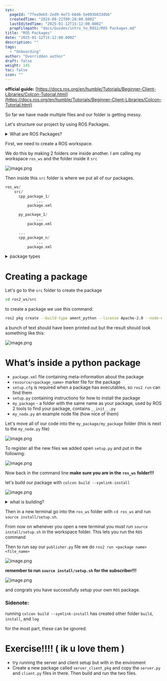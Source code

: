 ```yaml
---
sys:
  pageId: "7fea9eb5-2ed9-4e73-b6d6-5e093b833dbb"
  createdTime: "2024-08-21T00:28:00.000Z"
  lastEditedTime: "2025-01-12T15:12:00.000Z"
  propFilepath: "docs/Guides/intro_to_ROS2/ROS Packages.md"
title: "ROS Packages"
date: "2025-01-12T15:12:00.000Z"
description: ""
tags:
  - "Onboarding"
author: "Overridden author"
draft: false
weight: 145
toc: false
icon: ""
---
```


**official guide:** [https://docs.ros.org/en/humble/Tutorials/Beginner-Client-Libraries/Colcon-Tutorial.html](https://docs.ros.org/en/humble/Tutorials/Beginner-Client-Libraries/Colcon-Tutorial.html)

So far we have made multiple files and our folder is getting messy.

Let's structure our project by using ROS Packages.

<details>

<summary>What are ROS Packages?</summary>

ROS Packages are, as the name implies, packages of code that are highly sharable between ROS developers.

They consist of a folder, `package.xml` file, and source code

```python
      cpp_package_1/
		      ... imagine much code files here ..
          package.xml
```

</details>

First, we need to create a ROS workspace.

We do this by making 2 folders one inside another. I am calling my workspace `ros_ws` and the folder inside it `src`

![image.png](https://prod-files-secure.s3.us-west-2.amazonaws.com/d518164a-d88e-44d1-a4ee-3adb3bd8bce0/70706947-fd18-4537-a67b-e12946812d31/image.png?X-Amz-Algorithm=AWS4-HMAC-SHA256&X-Amz-Content-Sha256=UNSIGNED-PAYLOAD&X-Amz-Credential=ASIAZI2LB466VUAAC6CX%2F20250225%2Fus-west-2%2Fs3%2Faws4_request&X-Amz-Date=20250225T190300Z&X-Amz-Expires=3600&X-Amz-Security-Token=IQoJb3JpZ2luX2VjEBIaCXVzLXdlc3QtMiJHMEUCIBMqTL0nV%2BlnZTsnJh%2BzWOumqtXGxzFnDH%2BGi%2FJt2cX%2BAiEA17YwxLdnlWTmug0Ca5ZvE7S0r%2FhiHEpRJHud%2BILJntsq%2FwMISxAAGgw2Mzc0MjMxODM4MDUiDNpQwzofJ17Op1A5QyrcA4jrIf9RS5MlhurDeURamMAqAnHKsKeNJJFCsj1AkOGhERryzfh5THZLTa7wIjYEP0VIgIhLOPd9NP0SrKQVhoq8mjjjIUAPhEAPOuA3C6kf6XSDOLClwhkt%2B9XDWXyLGfQUf5QWypZo9UQ3giiLj5iOC1BwOarjzu19AyeX3blAWGIzfEt04U4%2FQZceGCQ6rQKrNDRzHeS%2BptLCy5ZzFIfPPU97MtNufnXplbsxkC2lC81mdt0YF%2FZfDPmxro7C86G9m9fwP0BMd96obO9dRncLW6PnOhQTne5F0rJ%2F%2BvwULh56q%2FVGMfOuvy2hLCrXFT3WA3HENJs%2BKn3qvRfOFI%2BeRGnliW0YzWu95jl%2BFN2dZaKWVPAwH1BAytb3GHO9EKFfLaHD1FA3RIDrv8ywBjEY2X4K7ug%2BxyvtwFlIZ3%2Fzuw7zF7QZ5lU0udjDzZh64JG495Cp8heyJ%2Fzdcfc87JH%2BFEo5moJmH%2FUvswhZPCBH9dza%2BQbcN%2F2EFss9o285liIGxWqArQbcBNefN%2BxhJF1kKq3RSlSBYwqMl33pDjDn5l21So3N23Bh5l2Qj8LrTpR69AxSdm0MTLLp2%2FPrHKQ1zwrPgO%2BHqwM1TIvxl%2F3OicSBNblk5M5V9YZuMKWN%2BL0GOqUBtzYYlYZ2L8zHclXhkPAPbm7VdOXDCuFYLU7JP3y%2FetxUFWJLp0ZJIzVI%2Bfbc%2FJ9N%2F3rXGISZFqEr2LgVF8z0ixvHGfcrM1yC7VYxsrn4VcoBqe4iwdmoAvXV5clqJ2TkbkQ8I6qqLQvvyRtotAwNk5l6On%2FEPAn5uEYWiWbsukBuWBfAAmhRoRSvYTcczkwprWBlGLVnf0sv7tPOjczM2t0yNBau&X-Amz-Signature=6c7603d88b242734f5057f19e909f68646403984d8c00ba6afbfad18faf0f55a&X-Amz-SignedHeaders=host&x-id=GetObject)

Then inside this `src` folder is where we put all of our packages.

```python
ros_ws/
    src/
      cpp_package_1/
		      ...
          package.xml

      py_package_1/
		      ...
          package.xml

      ...
      cpp_package_n/
		      ...
          package.xml

```

<details>

<summary>package types</summary>

packages can be either `C++` or python.

the intern file structure is different for each but for this guide we will stick to creating python packages

</details>

# Creating a package

Let's go to the `src` folder to create the package

```bash
cd ros2_ws/src
```

to create a package we use this command:

```bash
ros2 pkg create --build-type ament_python --license Apache-2.0 --node-name my_node my_package
```

a bunch of text should have been printed out but the result should look something like this:

![image.png](https://prod-files-secure.s3.us-west-2.amazonaws.com/d518164a-d88e-44d1-a4ee-3adb3bd8bce0/e6cf1e3f-8512-4a3e-b131-079f800bf3e8/image.png?X-Amz-Algorithm=AWS4-HMAC-SHA256&X-Amz-Content-Sha256=UNSIGNED-PAYLOAD&X-Amz-Credential=ASIAZI2LB466VUAAC6CX%2F20250225%2Fus-west-2%2Fs3%2Faws4_request&X-Amz-Date=20250225T190300Z&X-Amz-Expires=3600&X-Amz-Security-Token=IQoJb3JpZ2luX2VjEBIaCXVzLXdlc3QtMiJHMEUCIBMqTL0nV%2BlnZTsnJh%2BzWOumqtXGxzFnDH%2BGi%2FJt2cX%2BAiEA17YwxLdnlWTmug0Ca5ZvE7S0r%2FhiHEpRJHud%2BILJntsq%2FwMISxAAGgw2Mzc0MjMxODM4MDUiDNpQwzofJ17Op1A5QyrcA4jrIf9RS5MlhurDeURamMAqAnHKsKeNJJFCsj1AkOGhERryzfh5THZLTa7wIjYEP0VIgIhLOPd9NP0SrKQVhoq8mjjjIUAPhEAPOuA3C6kf6XSDOLClwhkt%2B9XDWXyLGfQUf5QWypZo9UQ3giiLj5iOC1BwOarjzu19AyeX3blAWGIzfEt04U4%2FQZceGCQ6rQKrNDRzHeS%2BptLCy5ZzFIfPPU97MtNufnXplbsxkC2lC81mdt0YF%2FZfDPmxro7C86G9m9fwP0BMd96obO9dRncLW6PnOhQTne5F0rJ%2F%2BvwULh56q%2FVGMfOuvy2hLCrXFT3WA3HENJs%2BKn3qvRfOFI%2BeRGnliW0YzWu95jl%2BFN2dZaKWVPAwH1BAytb3GHO9EKFfLaHD1FA3RIDrv8ywBjEY2X4K7ug%2BxyvtwFlIZ3%2Fzuw7zF7QZ5lU0udjDzZh64JG495Cp8heyJ%2Fzdcfc87JH%2BFEo5moJmH%2FUvswhZPCBH9dza%2BQbcN%2F2EFss9o285liIGxWqArQbcBNefN%2BxhJF1kKq3RSlSBYwqMl33pDjDn5l21So3N23Bh5l2Qj8LrTpR69AxSdm0MTLLp2%2FPrHKQ1zwrPgO%2BHqwM1TIvxl%2F3OicSBNblk5M5V9YZuMKWN%2BL0GOqUBtzYYlYZ2L8zHclXhkPAPbm7VdOXDCuFYLU7JP3y%2FetxUFWJLp0ZJIzVI%2Bfbc%2FJ9N%2F3rXGISZFqEr2LgVF8z0ixvHGfcrM1yC7VYxsrn4VcoBqe4iwdmoAvXV5clqJ2TkbkQ8I6qqLQvvyRtotAwNk5l6On%2FEPAn5uEYWiWbsukBuWBfAAmhRoRSvYTcczkwprWBlGLVnf0sv7tPOjczM2t0yNBau&X-Amz-Signature=d0334ee0817dc50d5e6314dbc39983ed73efdcc267e43c7beab9a8fca98a5744&X-Amz-SignedHeaders=host&x-id=GetObject)

# What’s inside a python package

- `package.xml` file containing meta-information about the package
- `resource/<package_name>` marker file for the package
- `setup.cfg` is required when a package has executables, so `ros2 run` can find them
- `setup.py` containing instructions for how to install the package
- `my_package` - a folder with the same name as your package, used by ROS 2 tools to find your package, contains `__init__.py`
- `my_node.py` an example node file (how nice of them)

Let's move all of our code into the `my_package/my_package` folder (this is next to the `my_node.py` file)

![image.png](https://prod-files-secure.s3.us-west-2.amazonaws.com/d518164a-d88e-44d1-a4ee-3adb3bd8bce0/9ce58f11-0da9-4d3e-b86d-506a9685d378/image.png?X-Amz-Algorithm=AWS4-HMAC-SHA256&X-Amz-Content-Sha256=UNSIGNED-PAYLOAD&X-Amz-Credential=ASIAZI2LB466VUAAC6CX%2F20250225%2Fus-west-2%2Fs3%2Faws4_request&X-Amz-Date=20250225T190300Z&X-Amz-Expires=3600&X-Amz-Security-Token=IQoJb3JpZ2luX2VjEBIaCXVzLXdlc3QtMiJHMEUCIBMqTL0nV%2BlnZTsnJh%2BzWOumqtXGxzFnDH%2BGi%2FJt2cX%2BAiEA17YwxLdnlWTmug0Ca5ZvE7S0r%2FhiHEpRJHud%2BILJntsq%2FwMISxAAGgw2Mzc0MjMxODM4MDUiDNpQwzofJ17Op1A5QyrcA4jrIf9RS5MlhurDeURamMAqAnHKsKeNJJFCsj1AkOGhERryzfh5THZLTa7wIjYEP0VIgIhLOPd9NP0SrKQVhoq8mjjjIUAPhEAPOuA3C6kf6XSDOLClwhkt%2B9XDWXyLGfQUf5QWypZo9UQ3giiLj5iOC1BwOarjzu19AyeX3blAWGIzfEt04U4%2FQZceGCQ6rQKrNDRzHeS%2BptLCy5ZzFIfPPU97MtNufnXplbsxkC2lC81mdt0YF%2FZfDPmxro7C86G9m9fwP0BMd96obO9dRncLW6PnOhQTne5F0rJ%2F%2BvwULh56q%2FVGMfOuvy2hLCrXFT3WA3HENJs%2BKn3qvRfOFI%2BeRGnliW0YzWu95jl%2BFN2dZaKWVPAwH1BAytb3GHO9EKFfLaHD1FA3RIDrv8ywBjEY2X4K7ug%2BxyvtwFlIZ3%2Fzuw7zF7QZ5lU0udjDzZh64JG495Cp8heyJ%2Fzdcfc87JH%2BFEo5moJmH%2FUvswhZPCBH9dza%2BQbcN%2F2EFss9o285liIGxWqArQbcBNefN%2BxhJF1kKq3RSlSBYwqMl33pDjDn5l21So3N23Bh5l2Qj8LrTpR69AxSdm0MTLLp2%2FPrHKQ1zwrPgO%2BHqwM1TIvxl%2F3OicSBNblk5M5V9YZuMKWN%2BL0GOqUBtzYYlYZ2L8zHclXhkPAPbm7VdOXDCuFYLU7JP3y%2FetxUFWJLp0ZJIzVI%2Bfbc%2FJ9N%2F3rXGISZFqEr2LgVF8z0ixvHGfcrM1yC7VYxsrn4VcoBqe4iwdmoAvXV5clqJ2TkbkQ8I6qqLQvvyRtotAwNk5l6On%2FEPAn5uEYWiWbsukBuWBfAAmhRoRSvYTcczkwprWBlGLVnf0sv7tPOjczM2t0yNBau&X-Amz-Signature=c4ad900acfd5c71b4ba500ab1a853c3a65776218a0a41ac33e8d444c148aa673&X-Amz-SignedHeaders=host&x-id=GetObject)

To register all the new files we added open `setup.py` and put in the following:

![image.png](https://prod-files-secure.s3.us-west-2.amazonaws.com/d518164a-d88e-44d1-a4ee-3adb3bd8bce0/1cd7c262-4cae-4496-9d75-c178537d24a2/image.png?X-Amz-Algorithm=AWS4-HMAC-SHA256&X-Amz-Content-Sha256=UNSIGNED-PAYLOAD&X-Amz-Credential=ASIAZI2LB466VUAAC6CX%2F20250225%2Fus-west-2%2Fs3%2Faws4_request&X-Amz-Date=20250225T190300Z&X-Amz-Expires=3600&X-Amz-Security-Token=IQoJb3JpZ2luX2VjEBIaCXVzLXdlc3QtMiJHMEUCIBMqTL0nV%2BlnZTsnJh%2BzWOumqtXGxzFnDH%2BGi%2FJt2cX%2BAiEA17YwxLdnlWTmug0Ca5ZvE7S0r%2FhiHEpRJHud%2BILJntsq%2FwMISxAAGgw2Mzc0MjMxODM4MDUiDNpQwzofJ17Op1A5QyrcA4jrIf9RS5MlhurDeURamMAqAnHKsKeNJJFCsj1AkOGhERryzfh5THZLTa7wIjYEP0VIgIhLOPd9NP0SrKQVhoq8mjjjIUAPhEAPOuA3C6kf6XSDOLClwhkt%2B9XDWXyLGfQUf5QWypZo9UQ3giiLj5iOC1BwOarjzu19AyeX3blAWGIzfEt04U4%2FQZceGCQ6rQKrNDRzHeS%2BptLCy5ZzFIfPPU97MtNufnXplbsxkC2lC81mdt0YF%2FZfDPmxro7C86G9m9fwP0BMd96obO9dRncLW6PnOhQTne5F0rJ%2F%2BvwULh56q%2FVGMfOuvy2hLCrXFT3WA3HENJs%2BKn3qvRfOFI%2BeRGnliW0YzWu95jl%2BFN2dZaKWVPAwH1BAytb3GHO9EKFfLaHD1FA3RIDrv8ywBjEY2X4K7ug%2BxyvtwFlIZ3%2Fzuw7zF7QZ5lU0udjDzZh64JG495Cp8heyJ%2Fzdcfc87JH%2BFEo5moJmH%2FUvswhZPCBH9dza%2BQbcN%2F2EFss9o285liIGxWqArQbcBNefN%2BxhJF1kKq3RSlSBYwqMl33pDjDn5l21So3N23Bh5l2Qj8LrTpR69AxSdm0MTLLp2%2FPrHKQ1zwrPgO%2BHqwM1TIvxl%2F3OicSBNblk5M5V9YZuMKWN%2BL0GOqUBtzYYlYZ2L8zHclXhkPAPbm7VdOXDCuFYLU7JP3y%2FetxUFWJLp0ZJIzVI%2Bfbc%2FJ9N%2F3rXGISZFqEr2LgVF8z0ixvHGfcrM1yC7VYxsrn4VcoBqe4iwdmoAvXV5clqJ2TkbkQ8I6qqLQvvyRtotAwNk5l6On%2FEPAn5uEYWiWbsukBuWBfAAmhRoRSvYTcczkwprWBlGLVnf0sv7tPOjczM2t0yNBau&X-Amz-Signature=2934de9ab227b74887e29d89995f962ebf31facc4ab1688224eff9734848a4a5&X-Amz-SignedHeaders=host&x-id=GetObject)

Now back in the command line **make sure you are in the** **`ros_ws`** **folder!!!**

let's build our package with `colcon build --symlink-install`

![image.png](https://prod-files-secure.s3.us-west-2.amazonaws.com/d518164a-d88e-44d1-a4ee-3adb3bd8bce0/2f2a0d27-b173-48fd-b189-5f5c0ce65619/image.png?X-Amz-Algorithm=AWS4-HMAC-SHA256&X-Amz-Content-Sha256=UNSIGNED-PAYLOAD&X-Amz-Credential=ASIAZI2LB466VUAAC6CX%2F20250225%2Fus-west-2%2Fs3%2Faws4_request&X-Amz-Date=20250225T190300Z&X-Amz-Expires=3600&X-Amz-Security-Token=IQoJb3JpZ2luX2VjEBIaCXVzLXdlc3QtMiJHMEUCIBMqTL0nV%2BlnZTsnJh%2BzWOumqtXGxzFnDH%2BGi%2FJt2cX%2BAiEA17YwxLdnlWTmug0Ca5ZvE7S0r%2FhiHEpRJHud%2BILJntsq%2FwMISxAAGgw2Mzc0MjMxODM4MDUiDNpQwzofJ17Op1A5QyrcA4jrIf9RS5MlhurDeURamMAqAnHKsKeNJJFCsj1AkOGhERryzfh5THZLTa7wIjYEP0VIgIhLOPd9NP0SrKQVhoq8mjjjIUAPhEAPOuA3C6kf6XSDOLClwhkt%2B9XDWXyLGfQUf5QWypZo9UQ3giiLj5iOC1BwOarjzu19AyeX3blAWGIzfEt04U4%2FQZceGCQ6rQKrNDRzHeS%2BptLCy5ZzFIfPPU97MtNufnXplbsxkC2lC81mdt0YF%2FZfDPmxro7C86G9m9fwP0BMd96obO9dRncLW6PnOhQTne5F0rJ%2F%2BvwULh56q%2FVGMfOuvy2hLCrXFT3WA3HENJs%2BKn3qvRfOFI%2BeRGnliW0YzWu95jl%2BFN2dZaKWVPAwH1BAytb3GHO9EKFfLaHD1FA3RIDrv8ywBjEY2X4K7ug%2BxyvtwFlIZ3%2Fzuw7zF7QZ5lU0udjDzZh64JG495Cp8heyJ%2Fzdcfc87JH%2BFEo5moJmH%2FUvswhZPCBH9dza%2BQbcN%2F2EFss9o285liIGxWqArQbcBNefN%2BxhJF1kKq3RSlSBYwqMl33pDjDn5l21So3N23Bh5l2Qj8LrTpR69AxSdm0MTLLp2%2FPrHKQ1zwrPgO%2BHqwM1TIvxl%2F3OicSBNblk5M5V9YZuMKWN%2BL0GOqUBtzYYlYZ2L8zHclXhkPAPbm7VdOXDCuFYLU7JP3y%2FetxUFWJLp0ZJIzVI%2Bfbc%2FJ9N%2F3rXGISZFqEr2LgVF8z0ixvHGfcrM1yC7VYxsrn4VcoBqe4iwdmoAvXV5clqJ2TkbkQ8I6qqLQvvyRtotAwNk5l6On%2FEPAn5uEYWiWbsukBuWBfAAmhRoRSvYTcczkwprWBlGLVnf0sv7tPOjczM2t0yNBau&X-Amz-Signature=d556dd028bce07e7e11f35e9f7669265d2949e8514dd822faa535aaaddf7d4e7&X-Amz-SignedHeaders=host&x-id=GetObject)

<details>

<summary>what is building?</summary>

if you are a CS major at Rose-Hulman you will learn the answer to this in CSSE132

but TLDR; is it combines all the code files into one program that can be run easily 

</details>

Then in a new terminal go into the `ros_ws` folder with `cd ros_ws` and run `source install/setup.sh`. 

From now on whenever you open a new terminal you must run `source install/setup.sh` in the workspace folder. This lets you run the `ROS` command

Then to run say our `publisher.py` file we do `ros2 run <package name> <file_name>`

![image.png](https://prod-files-secure.s3.us-west-2.amazonaws.com/d518164a-d88e-44d1-a4ee-3adb3bd8bce0/4f4b1219-3a44-4632-aa0a-ce3471699f59/image.png?X-Amz-Algorithm=AWS4-HMAC-SHA256&X-Amz-Content-Sha256=UNSIGNED-PAYLOAD&X-Amz-Credential=ASIAZI2LB466VUAAC6CX%2F20250225%2Fus-west-2%2Fs3%2Faws4_request&X-Amz-Date=20250225T190300Z&X-Amz-Expires=3600&X-Amz-Security-Token=IQoJb3JpZ2luX2VjEBIaCXVzLXdlc3QtMiJHMEUCIBMqTL0nV%2BlnZTsnJh%2BzWOumqtXGxzFnDH%2BGi%2FJt2cX%2BAiEA17YwxLdnlWTmug0Ca5ZvE7S0r%2FhiHEpRJHud%2BILJntsq%2FwMISxAAGgw2Mzc0MjMxODM4MDUiDNpQwzofJ17Op1A5QyrcA4jrIf9RS5MlhurDeURamMAqAnHKsKeNJJFCsj1AkOGhERryzfh5THZLTa7wIjYEP0VIgIhLOPd9NP0SrKQVhoq8mjjjIUAPhEAPOuA3C6kf6XSDOLClwhkt%2B9XDWXyLGfQUf5QWypZo9UQ3giiLj5iOC1BwOarjzu19AyeX3blAWGIzfEt04U4%2FQZceGCQ6rQKrNDRzHeS%2BptLCy5ZzFIfPPU97MtNufnXplbsxkC2lC81mdt0YF%2FZfDPmxro7C86G9m9fwP0BMd96obO9dRncLW6PnOhQTne5F0rJ%2F%2BvwULh56q%2FVGMfOuvy2hLCrXFT3WA3HENJs%2BKn3qvRfOFI%2BeRGnliW0YzWu95jl%2BFN2dZaKWVPAwH1BAytb3GHO9EKFfLaHD1FA3RIDrv8ywBjEY2X4K7ug%2BxyvtwFlIZ3%2Fzuw7zF7QZ5lU0udjDzZh64JG495Cp8heyJ%2Fzdcfc87JH%2BFEo5moJmH%2FUvswhZPCBH9dza%2BQbcN%2F2EFss9o285liIGxWqArQbcBNefN%2BxhJF1kKq3RSlSBYwqMl33pDjDn5l21So3N23Bh5l2Qj8LrTpR69AxSdm0MTLLp2%2FPrHKQ1zwrPgO%2BHqwM1TIvxl%2F3OicSBNblk5M5V9YZuMKWN%2BL0GOqUBtzYYlYZ2L8zHclXhkPAPbm7VdOXDCuFYLU7JP3y%2FetxUFWJLp0ZJIzVI%2Bfbc%2FJ9N%2F3rXGISZFqEr2LgVF8z0ixvHGfcrM1yC7VYxsrn4VcoBqe4iwdmoAvXV5clqJ2TkbkQ8I6qqLQvvyRtotAwNk5l6On%2FEPAn5uEYWiWbsukBuWBfAAmhRoRSvYTcczkwprWBlGLVnf0sv7tPOjczM2t0yNBau&X-Amz-Signature=e75923d6c282a495f31ef67a807ff709e770196502a30ec78a68b2e9f8a24cbb&X-Amz-SignedHeaders=host&x-id=GetObject)

**remember to run** **`source install/setup.sh`** **for the subscriber!!!**

![image.png](https://prod-files-secure.s3.us-west-2.amazonaws.com/d518164a-d88e-44d1-a4ee-3adb3bd8bce0/02121119-dad4-49ec-8356-c956108b4243/image.png?X-Amz-Algorithm=AWS4-HMAC-SHA256&X-Amz-Content-Sha256=UNSIGNED-PAYLOAD&X-Amz-Credential=ASIAZI2LB466VUAAC6CX%2F20250225%2Fus-west-2%2Fs3%2Faws4_request&X-Amz-Date=20250225T190300Z&X-Amz-Expires=3600&X-Amz-Security-Token=IQoJb3JpZ2luX2VjEBIaCXVzLXdlc3QtMiJHMEUCIBMqTL0nV%2BlnZTsnJh%2BzWOumqtXGxzFnDH%2BGi%2FJt2cX%2BAiEA17YwxLdnlWTmug0Ca5ZvE7S0r%2FhiHEpRJHud%2BILJntsq%2FwMISxAAGgw2Mzc0MjMxODM4MDUiDNpQwzofJ17Op1A5QyrcA4jrIf9RS5MlhurDeURamMAqAnHKsKeNJJFCsj1AkOGhERryzfh5THZLTa7wIjYEP0VIgIhLOPd9NP0SrKQVhoq8mjjjIUAPhEAPOuA3C6kf6XSDOLClwhkt%2B9XDWXyLGfQUf5QWypZo9UQ3giiLj5iOC1BwOarjzu19AyeX3blAWGIzfEt04U4%2FQZceGCQ6rQKrNDRzHeS%2BptLCy5ZzFIfPPU97MtNufnXplbsxkC2lC81mdt0YF%2FZfDPmxro7C86G9m9fwP0BMd96obO9dRncLW6PnOhQTne5F0rJ%2F%2BvwULh56q%2FVGMfOuvy2hLCrXFT3WA3HENJs%2BKn3qvRfOFI%2BeRGnliW0YzWu95jl%2BFN2dZaKWVPAwH1BAytb3GHO9EKFfLaHD1FA3RIDrv8ywBjEY2X4K7ug%2BxyvtwFlIZ3%2Fzuw7zF7QZ5lU0udjDzZh64JG495Cp8heyJ%2Fzdcfc87JH%2BFEo5moJmH%2FUvswhZPCBH9dza%2BQbcN%2F2EFss9o285liIGxWqArQbcBNefN%2BxhJF1kKq3RSlSBYwqMl33pDjDn5l21So3N23Bh5l2Qj8LrTpR69AxSdm0MTLLp2%2FPrHKQ1zwrPgO%2BHqwM1TIvxl%2F3OicSBNblk5M5V9YZuMKWN%2BL0GOqUBtzYYlYZ2L8zHclXhkPAPbm7VdOXDCuFYLU7JP3y%2FetxUFWJLp0ZJIzVI%2Bfbc%2FJ9N%2F3rXGISZFqEr2LgVF8z0ixvHGfcrM1yC7VYxsrn4VcoBqe4iwdmoAvXV5clqJ2TkbkQ8I6qqLQvvyRtotAwNk5l6On%2FEPAn5uEYWiWbsukBuWBfAAmhRoRSvYTcczkwprWBlGLVnf0sv7tPOjczM2t0yNBau&X-Amz-Signature=b20938d176ae3fd6205483bb83217684693f23bee73d3ed615534da69b7c4632&X-Amz-SignedHeaders=host&x-id=GetObject)

and congrats you have successfully setup your own `ROS` package.

### Sidenote:

running `colcon build --symlink-install` has created other folder `build`, `install`, and `log`

for the most part, these can be ignored.

# Exercise!!!! ( ik u love them )

- try running the server and client setup but with in the enviroment
- Create a new package called `server_client_pkg` and copy the `server.py` and `client.py` files in there. Then build and run the two files.
